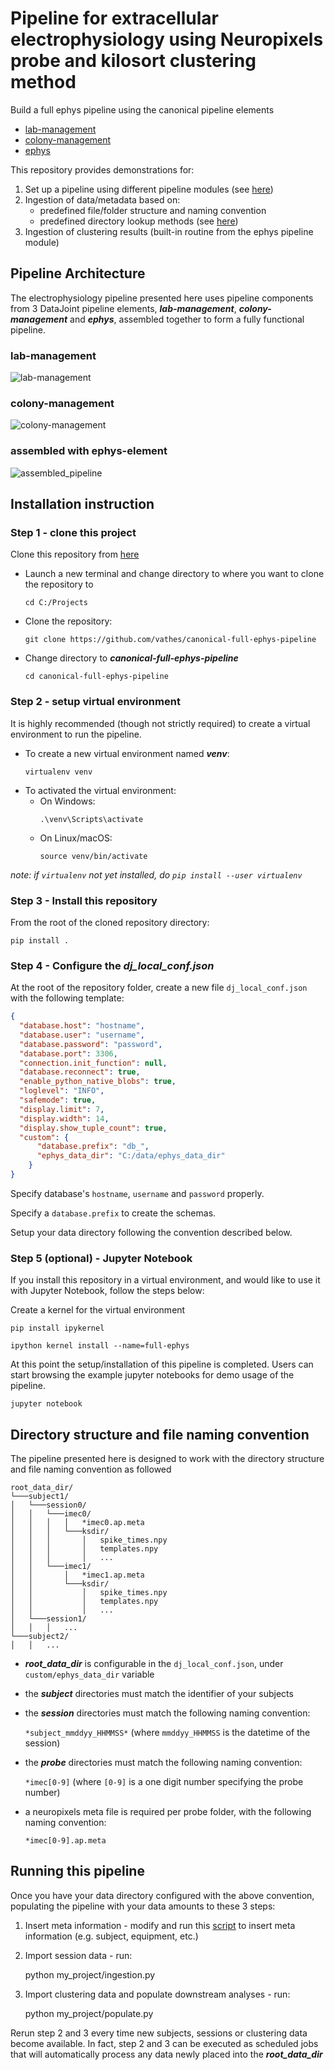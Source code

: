 # Pipeline for extracellular electrophysiology using Neuropixels probe and kilosort clustering method

Build a full ephys pipeline using the canonical pipeline elements
+ [lab-management](https://github.com/vathes/canonical-lab-management)
+ [colony-management](https://github.com/vathes/canonical-colony-management)
+ [ephys](https://github.com/vathes/canonical-ephys)

This repository provides demonstrations for: 
1. Set up a pipeline using different pipeline modules (see [here](./my_project/__init__.py))
2. Ingestion of data/metadata based on:
    + predefined file/folder structure and naming convention
    + predefined directory lookup methods (see [here](utils/path_utils.py))
3. Ingestion of clustering results (built-in routine from the ephys pipeline module)


## Pipeline Architecture

The electrophysiology pipeline presented here uses pipeline components from 3 DataJoint pipeline elements, 
***lab-management***, ***colony-management*** and ***ephys***, assembled together to form a fully functional pipeline. 

### lab-management

![lab-management](images/lab_erd.svg)

### colony-management

![colony-management](images/subject_erd.svg)

### assembled with ephys-element

![assembled_pipeline](images/ephys_ERD-full_ephys.png)

## Installation instruction

### Step 1 - clone this project

Clone this repository from [here](https://github.com/vathes/canonical-full-ephys-pipeline)

+ Launch a new terminal and change directory to where you want to clone the repository to
    ```
    cd C:/Projects
    ```
+ Clone the repository:
    ```
    git clone https://github.com/vathes/canonical-full-ephys-pipeline 
    ```
+ Change directory to ***canonical-full-ephys-pipeline***
    ```
    cd canonical-full-ephys-pipeline
    ```

### Step 2 - setup virtual environment
It is highly recommended (though not strictly required) to create a virtual environment to run the pipeline.
+ To create a new virtual environment named ***venv***:
    ```
    virtualenv venv
    ```
+ To activated the virtual environment:
    + On Windows:
        ```
        .\venv\Scripts\activate
        ```
    + On Linux/macOS:
        ```
        source venv/bin/activate
        ```
*note: if `virtualenv` not yet installed, do `pip install --user virtualenv`*

### Step 3 - Install this repository

From the root of the cloned repository directory:

    pip install .


### Step 4 - Configure the ***dj_local_conf.json***

At the root of the repository folder,
 create a new file `dj_local_conf.json` with the following template:
 
```json
{
  "database.host": "hostname",
  "database.user": "username",
  "database.password": "password",
  "database.port": 3306,
  "connection.init_function": null,
  "database.reconnect": true,
  "enable_python_native_blobs": true,
  "loglevel": "INFO",
  "safemode": true,
  "display.limit": 7,
  "display.width": 14,
  "display.show_tuple_count": true,
  "custom": {
      "database.prefix": "db_",
      "ephys_data_dir": "C:/data/ephys_data_dir"
    }
}
```

Specify database's `hostname`, `username` and `password` properly. 

Specify a `database.prefix` to create the schemas.

Setup your data directory following the convention described below.

### Step 5 (optional) - Jupyter Notebook
If you install this repository in a virtual environment, and would like to use it with Jupyter Notebook, follow the steps below:

Create a kernel for the virtual environment

    pip install ipykernel
    
    ipython kernel install --name=full-ephys

At this point the setup/installation of this pipeline is completed. Users can start browsing the example jupyter notebooks for demo usage of the pipeline.

    jupyter notebook

## Directory structure and file naming convention

The pipeline presented here is designed to work with the directory structure and file naming convention as followed

```
root_data_dir/
└───subject1/
│   └───session0/
│   │   └───imec0/
│   │   │   │   *imec0.ap.meta
│   │   │   └───ksdir/
│   │   │       │   spike_times.npy
│   │   │       │   templates.npy
│   │   │       │   ...
│   │   └───imec1/
│   │       │   *imec1.ap.meta   
│   │       └───ksdir/
│   │           │   spike_times.npy
│   │           │   templates.npy
│   │           │   ...
│   └───session1/
│   │   │   ...
└───subject2/
│   │   ...
```

+ ***root_data_dir*** is configurable in the `dj_local_conf.json`,
 under `custom/ephys_data_dir` variable
+ the ***subject*** directories must match the identifier of your subjects
+ the ***session*** directories must match the following naming convention:
 
    `*subject_mmddyy_HHMMSS*`  (where `mmddyy_HHMMSS` is the datetime of the session)
    
+ the ***probe*** directories must match the following naming convention:

    `*imec[0-9]` (where `[0-9]` is a one digit number specifying the probe number) 
    
+ a neuropixels meta file is required per probe folder, with the following naming convention:

    `*imec[0-9].ap.meta`
    
    
## Running this pipeline

Once you have your data directory configured with the above convention,
 populating the pipeline with your data amounts to these 3 steps:
 
1. Insert meta information - modify and run this [script](my_project/insert_lookup.py) to insert meta information (e.g. subject, equipment, etc.)
2. Import session data - run:

    python my_project/ingestion.py
    
3. Import clustering data and populate downstream analyses - run:

    python my_project/populate.py
    
Rerun step 2 and 3 every time new subjects, sessions or clustering data become available.
In fact, step 2 and 3 can be executed as scheduled jobs
 that will automatically process any data newly placed into the ***root_data_dir***
 
